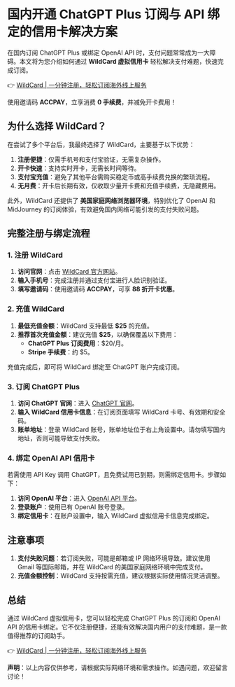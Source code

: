 # 国内开通 ChatGPT Plus 订阅与 API 绑定的信用卡解决方案

在国内订阅 ChatGPT Plus 或绑定 OpenAI API 时，支付问题常常成为一大障碍。本文将为您介绍如何通过 **WildCard 虚拟信用卡** 轻松解决支付难题，快速完成订阅。

👉 [WildCard | 一分钟注册，轻松订阅海外线上服务](https://bbtdd.com/WildCard)

使用邀请码 **ACCPAY**，立享消费 **0 手续费**，并减免开卡费用！

## 为什么选择 WildCard？

在尝试了多个平台后，我最终选择了 WildCard，主要基于以下优势：

1. **注册便捷**：仅需手机号和支付宝验证，无需复杂操作。
2. **开卡快速**：支持实时开卡，无需长时间等待。
3. **支付宝充值**：避免了其他平台需购买稳定币或高手续费兑换的繁琐流程。
4. **无月费**：开卡后长期有效，仅收取少量开卡费和充值手续费，无隐藏费用。

此外，WildCard 还提供了 **美国家庭网络浏览器环境**，特别优化了 OpenAI 和 MidJourney 的订阅体验，有效避免国内网络可能引发的支付失败问题。

## 完整注册与绑定流程

### 1. 注册 WildCard

1. **访问官网**：点击 [WildCard 官方网站](https://bbtdd.com/WildCard)。
2. **输入手机号**：完成注册并通过支付宝进行人脸识别验证。
3. **填写邀请码**：使用邀请码 **ACCPAY**，可享 **88 折开卡优惠**。

### 2. 充值 WildCard

1. **最低充值金额**：WildCard 支持最低 **$25** 的充值。
2. **推荐首次充值金额**：建议充值 **$25**，以确保覆盖以下费用：
   - **ChatGPT Plus 订阅费用**：$20/月。
   - **Stripe 手续费**：约 $5。

充值完成后，即可将 WildCard 绑定至 ChatGPT 账户完成订阅。

### 3. 订阅 ChatGPT Plus

1. **访问 ChatGPT 官网**：进入 [ChatGPT 官网](https://chat.openai.com/)。
2. **输入 WildCard 信用卡信息**：在订阅页面填写 WildCard 卡号、有效期和安全码。
3. **账单地址**：登录 WildCard 账号，账单地址位于右上角设置中。请勿填写国内地址，否则可能导致支付失败。

### 4. 绑定 OpenAI API 信用卡

若需使用 API Key 调用 ChatGPT，且免费试用已到期，则需绑定信用卡。步骤如下：

1. **访问 OpenAI 平台**：进入 [OpenAI API 平台](https://platform.openai.com/)。
2. **登录账户**：使用已有 OpenAI 账号登录。
3. **绑定信用卡**：在账户设置中，输入 WildCard 虚拟信用卡信息完成绑定。

## 注意事项

1. **支付失败问题**：若订阅失败，可能是邮箱或 IP 网络环境导致。建议使用 Gmail 等国际邮箱，并在 WildCard 的美国家庭网络环境中完成支付。
2. **充值金额控制**：WildCard 支持按需充值，建议根据实际使用情况灵活调整。

## 总结

通过 WildCard 虚拟信用卡，您可以轻松完成 ChatGPT Plus 的订阅和 OpenAI API 的信用卡绑定。它不仅注册便捷，还能有效解决国内用户的支付难题，是一款值得推荐的订阅助手。

👉 [WildCard | 一分钟注册，轻松订阅海外线上服务](https://bbtdd.com/WildCard)

**声明**：以上内容仅供参考，请根据实际网络环境和需求操作。如遇问题，欢迎留言讨论！